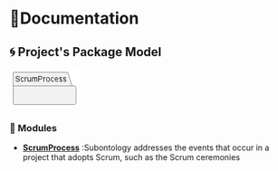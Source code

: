 # 📕Documentation

## 🌀 Project's Package Model
![Domain Diagram](packagediagram.png)

### 📲 Modules
* **[ScrumProcess](./scrumprocess/)** :Subontology addresses the events that occur in a project that adopts Scrum, such as the Scrum ceremonies

